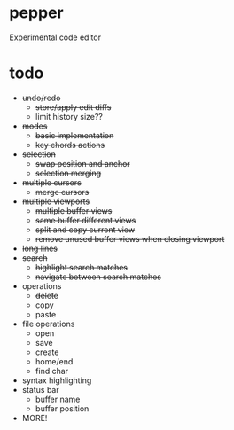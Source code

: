 # pepper
Experimental code editor

# todo
- ~~undo/redo~~
	- ~~store/apply edit diffs~~
	- limit history size??
- ~~modes~~
	- ~~basic implementation~~
	- ~~key chords actions~~
- ~~selection~~
	- ~~swap position and anchor~~
	- ~~selection merging~~
- ~~multiple cursors~~
	- ~~merge cursors~~
- ~~multiple viewports~~
	- ~~multiple buffer views~~
	- ~~same buffer different views~~
	- ~~split and copy current view~~
	- ~~remove unused buffer views when closing viewport~~
- ~~long lines~~
- ~~search~~
	- ~~highlight search matches~~
	- ~~navigate between search matches~~
- operations
	- ~~delete~~
	- copy
	- paste
- file operations
	- open
	- save
	- create
	- home/end
	- find char
- syntax highlighting
- status bar
	- buffer name
	- buffer position
- MORE!

